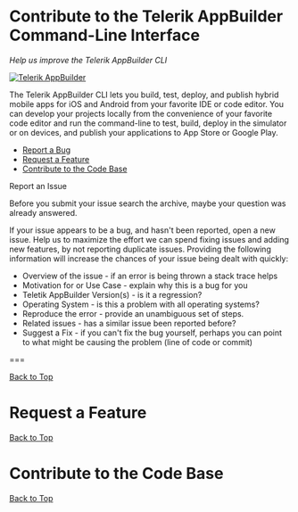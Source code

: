Contribute to the Telerik AppBuilder Command-Line Interface
===

*Help us improve the Telerik AppBuilder CLI* 

[![Telerik AppBuilder](ab-logo.png "Telerik AppBuilder")](http://www.telerik.com/appbuilder "The Telerik AppBuilder web site")

The Telerik AppBuilder CLI lets you build, test, deploy, and publish hybrid mobile apps for iOS and Android from your favorite IDE or code editor. You can develop your projects locally from the convenience of your favorite code editor and run the command-line to test, build, deploy in the simulator or on devices, and publish your applications to App Store or Google Play.

* [Report a Bug](#bug "Learn how to report a bug")
* [Request a Feature](#request "Learn how to submit a feature or improvement request")
* [Contribute to the Code Base](#contribute "Learn how to submit your own improvements to the code")

<a id="bug"></a>
Report an Issue

Before you submit your issue search the archive, maybe your question was already answered.

If your issue appears to be a bug, and hasn't been reported, open a new issue. Help us to maximize the effort we can spend fixing issues and adding new features, by not reporting duplicate issues. Providing the following information will increase the chances of your issue being dealt with quickly:

* Overview of the issue - if an error is being thrown a stack trace helps
* Motivation for or Use Case - explain why this is a bug for you
* Teletik AppBuilder Version(s) - is it a regression?
* Operating System - is this a problem with all operating systems?
* Reproduce the error - provide an unambiguous set of steps.
* Related issues - has a similar issue been reported before?
* Suggest a Fix - if you can't fix the bug yourself, perhaps you can point to what might be causing the problem (line of code or commit)

===

[Back to Top][1]

<a id="request"></a>
Request a Feature
===

[Back to Top][1]

<a id="contribute"></a>
Contribute to the Code Base
===

[Back to Top][1]

[1]: #contribute-to-the-telerik-appbuilder-command-line-interface

